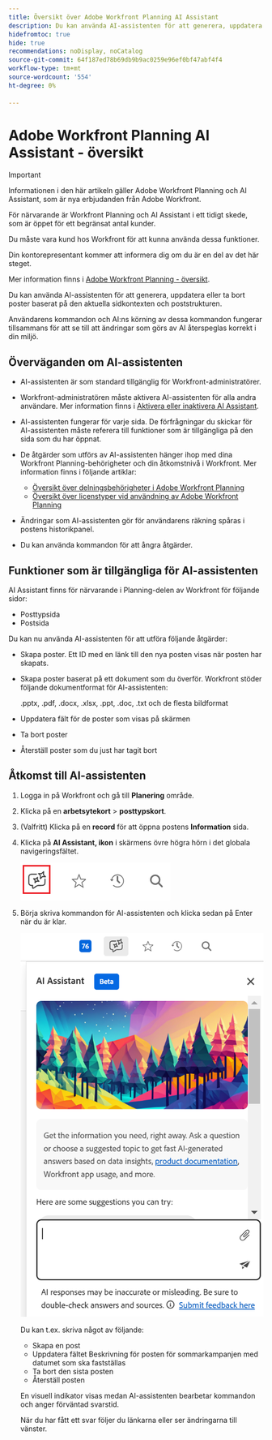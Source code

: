 ```yaml
---
title: Översikt över Adobe Workfront Planning AI Assistant
description: Du kan använda AI-assistenten för att generera, uppdatera eller ta bort poster baserat på den aktuella sidkontexten och poststrukturen. Användarens kommandon och AI:ns körning av dessa kommandon fungerar tillsammans för att se till att ändringar som görs av AI återspeglas korrekt i din miljö.
hidefromtoc: true
hide: true
recommendations: noDisplay, noCatalog
source-git-commit: 64f187ed78b69db9b9ac0259e96ef0bf47abf4f4
workflow-type: tm+mt
source-wordcount: '554'
ht-degree: 0%

---
```



# Adobe Workfront Planning AI Assistant - översikt

<!-- update TOC and miniTOC when making this live-->

>[!IMPORTANT]
>
>Informationen i den här artikeln gäller Adobe Workfront Planning och AI Assistant, som är nya erbjudanden från Adobe Workfront.
>
>För närvarande är Workfront Planning och AI Assistant i ett tidigt skede, som är öppet för ett begränsat antal kunder.
>
>Du måste vara kund hos Workfront för att kunna använda dessa funktioner.
>
>Din kontorepresentant kommer att informera dig om du är en del av det här steget.
>
>Mer information finns i [Adobe Workfront Planning - översikt](/help/quicksilver/planning/general/planning-overview.md).

Du kan använda AI-assistenten för att generera, uppdatera eller ta bort poster baserat på den aktuella sidkontexten och poststrukturen.

Användarens kommandon och AI:ns körning av dessa kommandon fungerar tillsammans för att se till att ändringar som görs av AI återspeglas korrekt i din miljö.

## Överväganden om AI-assistenten

* AI-assistenten är som standard tillgänglig för Workfront-administratörer.

* Workfront-administratören måste aktivera AI-assistenten för alla andra användare. Mer information finns i [Aktivera eller inaktivera AI Assistant](/help/quicksilver/workfront-basics/ai-assistant/enable-or-disable-assistant.md).

* AI-assistenten fungerar för varje sida. De förfrågningar du skickar för AI-assistenten måste referera till funktioner som är tillgängliga på den sida som du har öppnat.

* De åtgärder som utförs av AI-assistenten hänger ihop med dina Workfront Planning-behörigheter och din åtkomstnivå i Workfront. Mer information finns i följande artiklar:

   * [Översikt över delningsbehörigheter i Adobe Workfront Planning](/help/quicksilver/planning/access/sharing-permissions-overview.md)
   * [Översikt över licenstyper vid användning av Adobe Workfront Planning](/help/quicksilver/planning/access/license-type-overview.md)

* Ändringar som AI-assistenten gör för användarens räkning spåras i postens historikpanel.

* Du kan använda kommandon för att ångra åtgärder.

## Funktioner som är tillgängliga för AI-assistenten

AI Assistant finns för närvarande i Planning-delen av Workfront för följande sidor:

* Posttypsida
* Postsida

Du kan nu använda AI-assistenten för att utföra följande åtgärder:

* Skapa poster. Ett ID med en länk till den nya posten visas när posten har skapats.
* Skapa poster baserat på ett dokument som du överför. Workfront stöder följande dokumentformat för AI-assistenten:

  .pptx, .pdf, .docx, .xlsx, .ppt, .doc, .txt och de flesta bildformat
* Uppdatera fält för de poster som visas på skärmen
* Ta bort poster
* Återställ poster som du just har tagit bort

## Åtkomst till AI-assistenten

1. Logga in på Workfront och gå till **Planering** område.

1. Klicka på en **arbetsytekort** > **posttypskort**.

1. (Valfritt) Klicka på en **record** för att öppna postens **Information** sida.

1. Klicka på **AI Assistant, ikon** i skärmens övre högra hörn i det globala navigeringsfältet.

   ![](assets/ai-assistant-icon-highlighted.png)

1. Börja skriva kommandon för AI-assistenten och klicka sedan på Enter när du är klar.

   ![](assets/ai-assistant-panel-with-empty-command-box.png)

   Du kan t.ex. skriva något av följande:

   * Skapa en post
   * Uppdatera fältet Beskrivning för posten för sommarkampanjen med datumet som ska fastställas
   * Ta bort den sista posten
   * Återställ posten

   En visuell indikator visas medan AI-assistenten bearbetar kommandon och anger förväntad svarstid.

   När du har fått ett svar följer du länkarna eller ser ändringarna till vänster.
